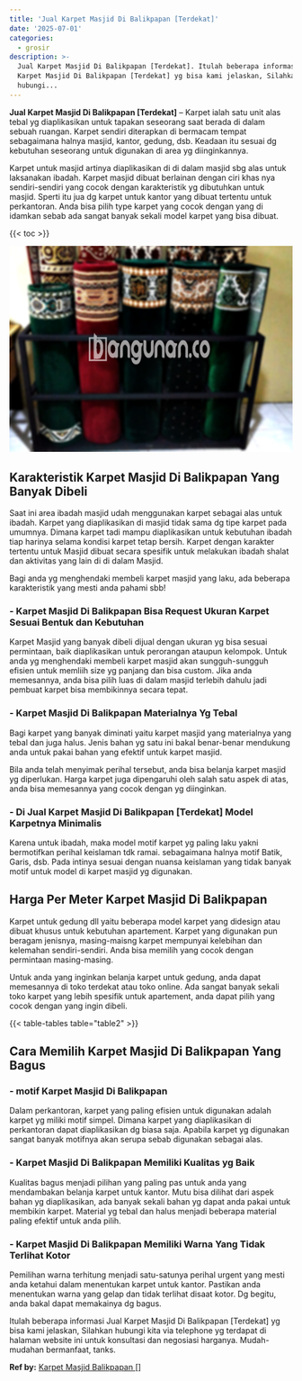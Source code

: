 ```yaml
---
title: 'Jual Karpet Masjid Di Balikpapan [Terdekat]'
date: '2025-07-01'
categories:
  - grosir
description: >-
  Jual Karpet Masjid Di Balikpapan [Terdekat]. Itulah beberapa informasi Jual
  Karpet Masjid Di Balikpapan [Terdekat] yg bisa kami jelaskan, Silahkan
  hubungi...
---
```


**Jual Karpet Masjid Di Balikpapan \[Terdekat\]** – Karpet ialah satu unit alas tebal yg diaplikasikan untuk tapakan seseorang saat berada di dalam sebuah ruangan. Karpet sendiri diterapkan di bermacam tempat sebagaimana halnya masjid, kantor, gedung, dsb. Keadaan itu sesuai dg kebutuhan seseorang untuk digunakan di area yg diinginkannya.

Karpet untuk masjid artinya diaplikasikan di di dalam masjid sbg alas untuk laksanakan ibadah. Karpet masjid dibuat berlainan dengan ciri khas nya sendiri-sendiri yang cocok dengan karakteristik yg dibutuhkan untuk masjid. Sperti itu jua dg karpet untuk kantor yang dibuat tertentu untuk perkantoran. Anda bisa pilih type karpet yang cocok dengan yang di idamkan sebab ada sangat banyak sekali model karpet yang bisa dibuat.

{{< toc >}}

![Jual Karpet Masjid Di Balikpapan [Terdekat]](/images/grosir-karpet-murah-38.png)

## Karakteristik Karpet Masjid Di Balikpapan Yang Banyak Dibeli

Saat ini area ibadah masjid udah menggunakan karpet sebagai alas untuk ibadah. Karpet yang diaplikasikan di masjid tidak sama dg tipe karpet pada umumnya. Dimana karpet tadi mampu diaplikasikan untuk kebutuhan ibadah tiap harinya selama kondisi karpet tetap bersih. Karpet dengan karakter tertentu untuk Masjid dibuat secara spesifik untuk melakukan ibadah shalat dan aktivitas yang lain di di dalam Masjid.

Bagi anda yg menghendaki membeli karpet masjid yang laku, ada beberapa karakteristik yang mesti anda pahami sbb!

### \- Karpet Masjid Di Balikpapan Bisa Request Ukuran Karpet Sesuai Bentuk dan Kebutuhan

Karpet Masjid yang banyak dibeli dijual dengan ukuran yg bisa sesuai permintaan, baik diaplikasikan untuk perorangan ataupun kelompok. Untuk anda yg menghendaki membeli karpet masjid akan sungguh-sungguh efisien untuk memliih size yg panjang dan bisa custom. Jika anda memesannya, anda bisa pilih luas di dalam masjid terlebih dahulu jadi pembuat karpet bisa membikinnya secara tepat.

### \- Karpet Masjid Di Balikpapan Materialnya Yg Tebal

Bagi karpet yang banyak diminati yaitu karpet masjid yang materialnya yang tebal dan juga halus. Jenis bahan yg satu ini bakal benar-benar mendukung anda untuk pakai bahan yang efektif untuk karpet masjid.

Bila anda telah menyimak perihal tersebut, anda bisa belanja karpet masjid yg diperlukan. Harga karpet juga dipengaruhi oleh salah satu aspek di atas, anda bisa memesannya yang cocok dengan yg diinginkan.

### \- Di Jual Karpet Masjid Di Balikpapan \[Terdekat\] Model Karpetnya Minimalis

Karena untuk ibadah, maka model motif karpet yg paling laku yakni bermotifkan perihal keislaman tdk ramai. sebagaimana halnya motif Batik, Garis, dsb. Pada intinya sesuai dengan nuansa keislaman yang tidak banyak motif untuk model di karpet masjid yg digunakan.

## Harga Per Meter Karpet Masjid Di Balikpapan

Karpet untuk gedung dll yaitu beberapa model karpet yang didesign atau dibuat khusus untuk kebutuhan apartement. Karpet yang digunakan pun beragam jenisnya, masing-maisng karpet mempunyai kelebihan dan kelemahan sendiri-sendiri. Anda bisa memilih yang cocok dengan permintaan masing-masing.

Untuk anda yang inginkan belanja karpet untuk gedung, anda dapat memesannya di toko terdekat atau toko online. Ada sangat banyak sekali toko karpet yang lebih spesifik untuk apartement, anda dapat pilih yang cocok dengan yang ingin dibeli.

{{< table-tables table="table2" >}}

## Cara Memilih Karpet Masjid Di Balikpapan Yang Bagus

### \- motif Karpet Masjid Di Balikpapan

Dalam perkantoran, karpet yang paling efisien untuk digunakan adalah karpet yg miliki motif simpel. Dimana karpet yang diaplikasikan di perkantoran dapat diaplikasikan dg biasa saja. Apabila karpet yg digunakan sangat banyak motifnya akan serupa sebab digunakan sebagai alas.

### \- Karpet Masjid Di Balikpapan Memiliki Kualitas yg Baik

Kualitas bagus menjadi pilihan yang paling pas untuk anda yang mendambakan belanja karpet untuk kantor. Mutu bisa dilihat dari aspek bahan yg diaplikasikan, ada banyak sekali bahan yg dapat anda pakai untuk membikin karpet. Material yg tebal dan halus menjadi beberapa material paling efektif untuk anda pilih.

### \- Karpet Masjid Di Balikpapan Memiliki Warna Yang Tidak Terlihat Kotor

Pemilihan warna terhitung menjadi satu-satunya perihal urgent yang mesti anda ketahui dalam menentukan karpet untuk kantor. Pastikan anda menentukan warna yang gelap dan tidak terlihat disaat kotor. Dg begitu, anda bakal dapat memakainya dg bagus.

Itulah beberapa informasi Jual Karpet Masjid Di Balikpapan \[Terdekat\] yg bisa kami jelaskan, Silahkan hubungi kita via telephone yg terdapat di halaman website ini untuk konsultasi dan negosiasi harganya. Mudah-mudahan bermanfaat, tanks.

**Ref by:**  [Karpet Masjid Balikpapan []](https://id.wikipedia.org/wiki/Karpet)
